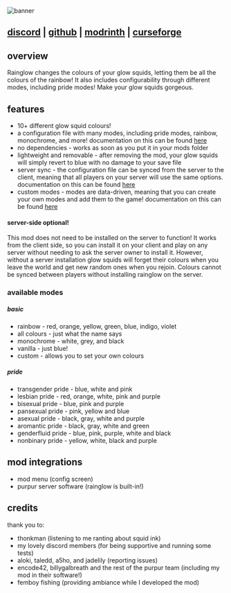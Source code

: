![banner](https://user-images.githubusercontent.com/66223394/192178022-ec50749c-0dc2-4250-80c5-f9f2251da38e.png)

## [discord](https://discord.gg/TN9gaXJ6E8) | [github](https://github.com/ix0rai/rainglow) | [modrinth](https://modrinth.com/mod/rainglow) | [curseforge](https://www.curseforge.com/minecraft/mc-mods/rainglow)

## overview
Rainglow changes the colours of your glow squids, letting them be all the colours of the rainbow!
It also includes configurability through different modes, including pride modes! Make your glow squids gorgeous.

## features
- 10+ different glow squid colours!
- a configuration file with many modes, including pride modes, rainbow, monochrome, and more! documentation on this can be found [here](https://github.com/ix0rai/rainglow/wiki/config)
- no dependencies - works as soon as you put it in your mods folder
- lightweight and removable - after removing the mod, your glow squids will simply revert to blue with no damage to your save file
- server sync - the configuration file can be synced from the server to the client, meaning that all players on your server will use the same options. documentation on this can be found [here](https://github.com/ix0rai/rainglow/wiki/server-sync)
- custom modes - modes are data-driven, meaning that you can create your own modes and add them to the game! documentation on this can be found [here](https://github.com/ix0rai/rainglow/wiki/creating-custom-modes)

#### server-side optional!
This mod does not need to be installed on the server to function!
It works from the client side, so you can install it on your client and play on any server without needing to ask the server owner to install it.
However, without a server installation glow squids will forget their colours when you leave the world and get new random ones when you rejoin.
Colours cannot be synced between players without installing rainglow on the server.

### available modes
##### basic
- rainbow - red, orange, yellow, green, blue, indigo, violet
- all colours - just what the name says
- monochrome - white, grey, and black
- vanilla - just blue!
- custom - allows you to set your own colours
##### pride
- transgender pride - blue, white and pink
- lesbian pride - red, orange, white, pink and purple
- bisexual pride - blue, pink and purple
- pansexual pride - pink, yellow and blue
- asexual pride - black, gray, white and purple
- aromantic pride - black, gray, white and green
- genderfluid pride - blue, pink, purple, white and black
- nonbinary pride - yellow, white, black and purple

## mod integrations
- mod menu (config screen)
- purpur server software (rainglow is built-in!)

## credits
thank you to:
- thonkman (listening to me ranting about squid ink)
- my lovely discord members (for being supportive and running some tests)
- aloki, taledd, a5ho, and jadelily (reporting issues)
- encode42, billygalbreath and the rest of the purpur team (including my mod in their software!)
- femboy fishing (providing ambiance while I developed the mod)
